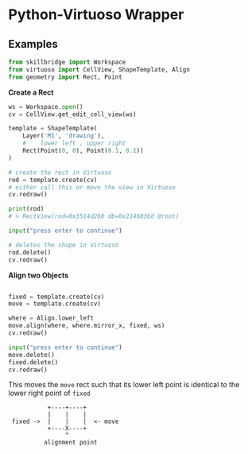 Python-Virtuoso Wrapper
=======================

Examples
--------

```python
from skillbridge import Workspace
from virtuoso import CellView, ShapeTemplate, Align
from geometry import Rect, Point
```

**Create a Rect**

```python
ws = Workspace.open()
cv = CellView.get_edit_cell_view(ws)

template = ShapeTemplate(
    Layer('M1', 'drawing'),
    #    lower left , upper right
    Rect(Point(0, 0), Point(0.1, 0.1))
)

# create the rect in Virtuoso
rod = template.create(cv)
# either call this or move the view in Virtuoso
cv.redraw()

print(rod)
# > RectView(rod=0x3514d260 db=0x2146836d @root)

input("press enter to continue")

# deletes the shape in Virtuoso
rod.delete()
cv.redraw()
```

**Align two Objects**

```python

fixed = template.create(cv)
move = template.create(cv)

where = Align.lower_left
move.align(where, where.mirror_x, fixed, ws)
cv.redraw()

input("press enter to continue")
move.delete()
fixed.delete()
cv.redraw()
```

This moves the `move` rect such that its lower left point is identical
to the lower right point of `fixed`

```
           +----+----+
           |    |    |
 fixed ->  |    |    |  <- move
           +----X----+
                ^
          alignment point
```
